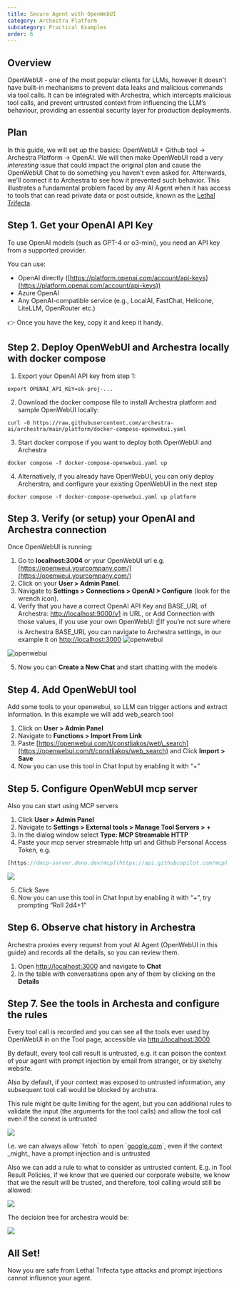```yaml
---
title: Secure Agent with OpenWebUI
category: Archestra Platform
subcategory: Practical Examples
order: 6
---
```


## Overview

OpenWebUI \- one of the most popular clients for LLMs, however it doesn't have built-in mechanisms to prevent data leaks and malicious commands via tool calls. It can be integrated with Archestra, which intercepts malicious tool calls, and prevent untrusted context from influencing the LLM’s behaviour, providing an essential security layer for production deployments.


## Plan
In this guide, we will set up the basics: OpenWebUI + Github tool -> Archestra Platform -> OpenAI. We will then make OpenWebUI read a very _interesting_ issue that could impact the original plan and cause the OpenWebUI Chat to do something you haven't even asked for. Afterwards, we'll connect it to Archestra to see how it prevented such behavior. This illustrates a fundamental problem faced by any AI Agent when it has access to tools that can read private data or post outside, known as the [Lethal Trifecta](https://www.archestra.ai/docs/platform-lethal-trifecta).

## Step 1\. Get your OpenAI API Key

To use OpenAI models (such as GPT-4 or o3-mini), you need an API key from a supported provider.

You can use:

* OpenAI directly ([https://platform.openai.com/account/api-keys](https://platform.openai.com/account/api-keys))
* Azure OpenAI
* Any OpenAI-compatible service (e.g., LocalAI, FastChat, Helicone, LiteLLM, OpenRouter etc.)

👉 Once you have the key, copy it and keep it handy.

## Step 2\. Deploy OpenWebUI and Archestra locally with docker compose

1. Export your OpenAI API key from step 1:

```
export OPENAI_API_KEY=sk-proj-...
```

2. Download the docker compose file to install Archestra platform and sample OpenWebUI locally:

```
curl -O https://raw.githubusercontent.com/archestra-ai/archestra/main/platform/docker-compose-openwebui.yaml
```

3. Start docker compose if you want to deploy both OpenWebUI and Archestra

```
docker compose -f docker-compose-openwebui.yaml up
```

4. Alternatively, if you already have OpenWebUI, you can only deploy Archerstra, and configure your existing OpenWebUI in the next step


```
docker compose -f docker-compose-openwebui.yaml up platform
```

## Step 3\. Verify (or setup) your OpenAI and Archestra connection

Once OpenWebUI is running:

1. Go to **localhost:3004** or your OpenWebUI url e.g. [https://openweui.yourcompany.com/](https://openweui.yourcompany.com/)
2. Click on your **User \> Admin Panel**.
3. Navigate to **Settings \> Connections \> OpenAI \> Configure** (look for the wrench icon).
4. Verify that you have a correct OpenAI API Key and BASE\_URL of Archestra: [http://localhost:9000/v1](http://localhost:9000/v1) in URL, or Add Connection with those values, if you use your own OpenWebUI
   ☝️If you’re not sure where is Archestra BASE\_URL you can navigate to Archestra settings, in our example it on [http://localhost:3000](http://localhost:3000)
   ![openwebui](/docs/plafrom/openwebui/image1.png)

![openwebui](/docs/plafrom/openwebui/image2.png)

5. Now you can **Create a New Chat** and start chatting with the models

## Step 4\. Add OpenWebUI tool

Add some tools to your openwebui, so LLM can trigger actions and extract information. In this example we will add web\_search tool

1. Click on **User \> Admin Panel**
2. Navigate to **Functions \> Import From Link**
3. Paste [https://openwebui.com/t/constliakos/web\_search](https://openwebui.com/t/constliakos/web_search) and Click **Import \> Save**
4. Now you can use this tool in Chat Input by enabling it with “+”

## Step 5\. Configure OpenWebUI mcp server

Also you can start using MCP servers

1. Click **User \> Admin Panel**
2. Navigate to **Settings \> External tools \> Manage Tool Servers \> \+**
3. In the dialog window select **Type: MCP Streamable HTTP**
4. Paste your mcp server streamable http url and Github Personal Access Token, e.g.

```javascript
[https://dmcp-server.deno.dev/mcp](https://api.githubcopilot.com/mcp)
```

![](/docs/plafrom/openwebui/image3.png)

5. Click Save
6. Now you can use this tool in Chat Input by enabling it with “+”, try prompting “Roll 2d4+1”

## Step 6\. Observe chat history in Archestra

Archestra proxies every request from yout AI Agent (OpenWebUI in this guide) and records all the details, so you can review them.

1. Open [http://localhost:3000](http://localhost:3000) and navigate to **Chat**
2. In the table with conversations open any of them by clicking on the **Details**

## Step 7\. See the tools in Archesta and configure the rules

Every tool call is recorded and you can see all the tools ever used by OpenWebUI in on the Tool page, accessible via [http://localhost:3000](http://localhost:3000)

By default, every tool call result is untrusted, e.g. it can poison the context of your agent with prompt injection by email from stranger, or by sketchy website.

Also by default, if your context was exposed to untrusted information, any subsequent tool call would be blocked by archstra.

This rule might be quite limiting for the agent, but you can additional rules to validate the input (the arguments for the tool calls) and allow the tool call even if the conext is untrusted

![](/docs/plafrom/openwebui/image4.png)

I.e. we can always allow \`fetch\` to open \`[google.com](http://google.com)\`, even if the context \_might\_ have a prompt injection and is untrusted

Also we can add a rule to what to consider as untrusted content. E.g. in Tool Result Policies, if we know that we queried our corporate website, we know that we the result will be trusted, and therefore, tool calling would still be allowed:

![](/docs/plafrom/openwebui/image5.png)

The decision tree for archestra would be:

![](/docs/plafrom/openwebui/image6.png)

## All Set\!

Now you are safe from Lethal Trifecta type attacks and prompt injections cannot influence your agent.
